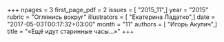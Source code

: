 +++
npages = 3
first_page_pdf = 2
issues = [ "2015_11",]
year = "2015"
rubric = "Оглянись вокруг"
illustrators = [ "Екатерина Ладатко",]
date = "2017-05-03T00:17:32+03:00"
month = "11"
authors = [ "Игорь Акулич",]
title = "«Ещё идут старинные часы...»"
+++

